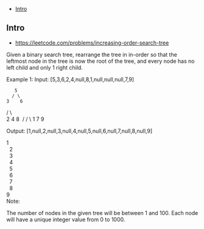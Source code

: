- [Intro](#intro)

## Intro

- https://leetcode.com/problems/increasing-order-search-tree

Given a binary search tree, rearrange the tree in in-order so that the leftmost node in the tree is now the root of the tree, and every node has no left child and only 1 right child.

Example 1:
Input: [5,3,6,2,4,null,8,1,null,null,null,7,9]

       5
      / \
    3    6
   / \    \
  2   4    8
 /        / \ 
1        7   9

Output: [1,null,2,null,3,null,4,null,5,null,6,null,7,null,8,null,9]

 1
  \
   2
    \
     3
      \
       4
        \
         5
          \
           6
            \
             7
              \
               8
                \
                 9  
Note:

The number of nodes in the given tree will be between 1 and 100.
Each node will have a unique integer value from 0 to 1000.

